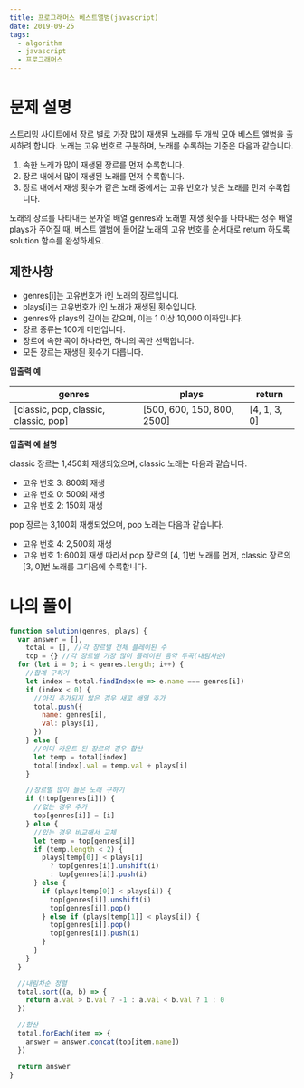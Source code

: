 ```yaml
---
title: 프로그래머스 베스트앨범(javascript)
date: 2019-09-25
tags:
  - algorithm
  - javascript
  - 프로그래머스
---
```


# 문제 설명

스트리밍 사이트에서 장르 별로 가장 많이 재생된 노래를 두 개씩 모아 베스트 앨범을 출시하려 합니다. 노래는 고유 번호로 구분하며, 노래를 수록하는 기준은 다음과 같습니다.

1. 속한 노래가 많이 재생된 장르를 먼저 수록합니다.
2. 장르 내에서 많이 재생된 노래를 먼저 수록합니다.
3. 장르 내에서 재생 횟수가 같은 노래 중에서는 고유 번호가 낮은 노래를 먼저 수록합니다.

노래의 장르를 나타내는 문자열 배열 genres와 노래별 재생 횟수를 나타내는 정수 배열 plays가 주어질 때, 베스트 앨범에 들어갈 노래의 고유 번호를 순서대로 return 하도록 solution 함수를 완성하세요.

## 제한사항

- genres[i]는 고유번호가 i인 노래의 장르입니다.
- plays[i]는 고유번호가 i인 노래가 재생된 횟수입니다.
- genres와 plays의 길이는 같으며, 이는 1 이상 10,000 이하입니다.
- 장르 종류는 100개 미만입니다.
- 장르에 속한 곡이 하나라면, 하나의 곡만 선택합니다.
- 모든 장르는 재생된 횟수가 다릅니다.

**입출력 예**

| genres                                | plays                      | return       |
| ------------------------------------- | -------------------------- | ------------ |
| [classic, pop, classic, classic, pop] | [500, 600, 150, 800, 2500] | [4, 1, 3, 0] |

**입출력 예 설명**

classic 장르는 1,450회 재생되었으며, classic 노래는 다음과 같습니다.

- 고유 번호 3: 800회 재생
- 고유 번호 0: 500회 재생
- 고유 번호 2: 150회 재생

pop 장르는 3,100회 재생되었으며, pop 노래는 다음과 같습니다.

- 고유 번호 4: 2,500회 재생
- 고유 번호 1: 600회 재생
  따라서 pop 장르의 [4, 1]번 노래를 먼저, classic 장르의 [3, 0]번 노래를 그다음에 수록합니다.

# 나의 풀이

```javascript
function solution(genres, plays) {
  var answer = [],
    total = [], //각 장르별 전체 플레이된 수
    top = {} //각 장르별 가장 많이 플레이된 음악 두곡(내림차순)
  for (let i = 0; i < genres.length; i++) {
    //합계 구하기
    let index = total.findIndex(e => e.name === genres[i])
    if (index < 0) {
      //아직 추가되지 않은 경우 새로 배열 추가
      total.push({
        name: genres[i],
        val: plays[i],
      })
    } else {
      //이미 카운트 된 장르의 경우 합산
      let temp = total[index]
      total[index].val = temp.val + plays[i]
    }

    //장르별 많이 들은 노래 구하기
    if (!top[genres[i]]) {
      //없는 경우 추가
      top[genres[i]] = [i]
    } else {
      //있는 경우 비교해서 교체
      let temp = top[genres[i]]
      if (temp.length < 2) {
        plays[temp[0]] < plays[i]
          ? top[genres[i]].unshift(i)
          : top[genres[i]].push(i)
      } else {
        if (plays[temp[0]] < plays[i]) {
          top[genres[i]].unshift(i)
          top[genres[i]].pop()
        } else if (plays[temp[1]] < plays[i]) {
          top[genres[i]].pop()
          top[genres[i]].push(i)
        }
      }
    }
  }

  //내림차순 정렬
  total.sort((a, b) => {
    return a.val > b.val ? -1 : a.val < b.val ? 1 : 0
  })

  //합산
  total.forEach(item => {
    answer = answer.concat(top[item.name])
  })

  return answer
}
```

